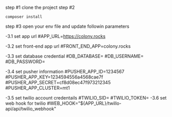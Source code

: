 step #1
clone the project
step #2

```
composer install

```

step #3
open your env file and update followin parameters

-3.1 set app url
#APP_URL=https://colony.rocks

-3.2 set front-end app url
#FRONT_END_APP=colony.rocks

-3.3 set database credential
#DB_DATABASE=
#DB_USERNAME=
#DB_PASSWORD=

-3.4 set pusher information
#PUSHER_APP_ID=1234567
#PUSHER_APP_KEY=1234594556a4568cae7f
#PUSHER_APP_SECRET=cf8d08ec47f973212345
#PUSHER_APP_CLUSTER=mt1

-3.5 set twilio account credentails
#TWILIO_SID=
#TWILIO_TOKEN=
-3.6 set web hook for twilio
#WEB_HOOK="${APP_URL}/twillo-api/api/twilio_webhook"
